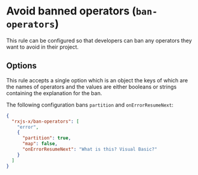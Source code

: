 # Avoid banned operators (`ban-operators`)

This rule can be configured so that developers can ban any operators they want to avoid in their project.

## Options

This rule accepts a single option which is an object the keys of which are the names of operators and the values are either booleans or strings containing the explanation for the ban.

The following configuration bans `partition` and `onErrorResumeNext`:

```json
{
  "rxjs-x/ban-operators": [
    "error",
    {
      "partition": true,
      "map": false,
      "onErrorResumeNext": "What is this? Visual Basic?"
    }
  ]
}
